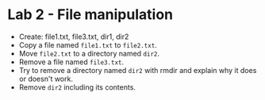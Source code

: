 # Lab 2 - File manipulation

- Create: file1.txt, file3.txt, dir1, dir2
- Copy a file named `file1.txt` to `file2.txt`.
- Move `file2.txt` to a directory named `dir2`.
- Remove a file named `file3.txt`.
- Try to remove a directory named `dir2` with rmdir and explain why it does or doesn't work.
- Remove `dir2` including its contents.
